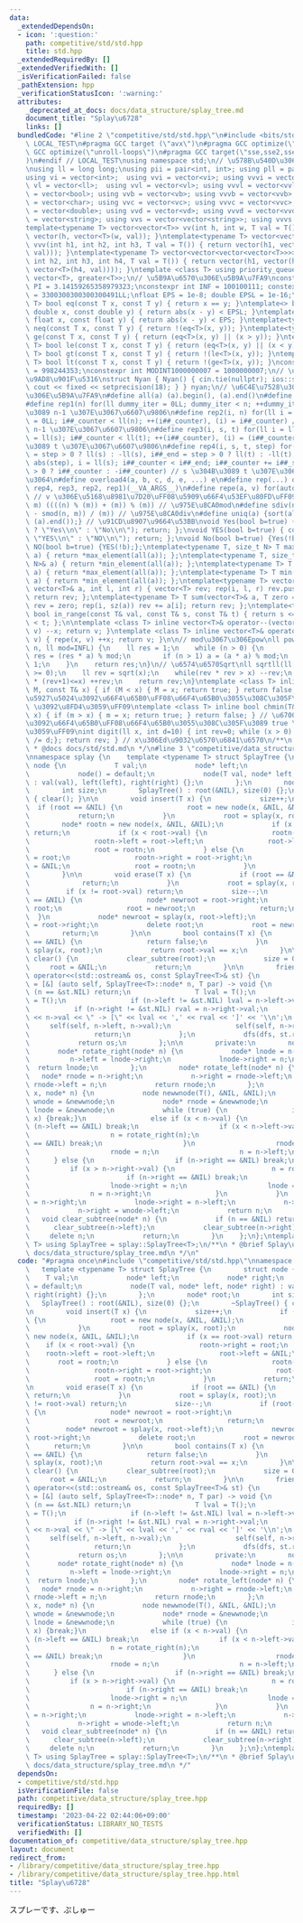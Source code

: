 ```yaml
---
data:
  _extendedDependsOn:
  - icon: ':question:'
    path: competitive/std/std.hpp
    title: std.hpp
  _extendedRequiredBy: []
  _extendedVerifiedWith: []
  _isVerificationFailed: false
  _pathExtension: hpp
  _verificationStatusIcon: ':warning:'
  attributes:
    _deprecated_at_docs: docs/data_structure/splay_tree.md
    document_title: "Splay\u6728"
    links: []
  bundledCode: "#line 2 \"competitive/std/std.hpp\"\n#include <bits/stdc++.h>\n#ifndef\
    \ LOCAL_TEST\n#pragma GCC target (\"avx\")\n#pragma GCC optimize(\"O3\")\n#pragma\
    \ GCC optimize(\"unroll-loops\")\n#pragma GCC target(\"sse,sse2,sse3,ssse3,sse4,popcnt,abm,mmx,avx,tune=native\"\
    )\n#endif // LOCAL_TEST\nusing namespace std;\n// \u578B\u540D\u306E\u77ED\u7E2E\
    \nusing ll = long long;\nusing pii = pair<int, int>; using pll = pair<ll, ll>;\n\
    using vi = vector<int>;  using vvi = vector<vi>; using vvvi = vector<vvi>;\nusing\
    \ vl = vector<ll>;  using vvl = vector<vl>; using vvvl = vector<vvl>;\nusing vb\
    \ = vector<bool>; using vvb = vector<vb>; using vvvb = vector<vvb>;\nusing vc\
    \ = vector<char>; using vvc = vector<vc>; using vvvc = vector<vvc>;\nusing vd\
    \ = vector<double>; using vvd = vector<vd>; using vvvd = vector<vvd>;\nusing vs\
    \ = vector<string>; using vvs = vector<vector<string>>; using vvvs = vector<vector<vector<string>>>;\n\
    template<typename T> vector<vector<T>> vv(int h, int w, T val = T()) { return\
    \ vector(h, vector<T>(w, val)); }\ntemplate<typename T> vector<vector<vector<T>>>\
    \ vvv(int h1, int h2, int h3, T val = T()) { return vector(h1, vector(h2, vector<T>(h3,\
    \ val))); }\ntemplate<typename T> vector<vector<vector<vector<T>>>> vvvv(int h1,\
    \ int h2, int h3, int h4, T val = T()) { return vector(h1, vector(h2, vector(h3,\
    \ vector<T>(h4, val)))); }\ntemplate <class T> using priority_queue_min = priority_queue<T,\
    \ vector<T>, greater<T>>;\n// \u5B9A\u6570\u306E\u5B9A\u7FA9\nconstexpr double\
    \ PI = 3.14159265358979323;\nconstexpr int INF = 100100111; constexpr ll INFL\
    \ = 3300300300300300491LL;\nfloat EPS = 1e-8; double EPSL = 1e-16;\ntemplate<typename\
    \ T> bool eq(const T x, const T y) { return x == y; }\ntemplate<> bool eq<double>(const\
    \ double x, const double y) { return abs(x - y) < EPSL; }\ntemplate<> bool eq<float>(const\
    \ float x, const float y) { return abs(x - y) < EPS; }\ntemplate<typename T> bool\
    \ neq(const T x, const T y) { return !(eq<T>(x, y)); }\ntemplate<typename T> bool\
    \ ge(const T x, const T y) { return (eq<T>(x, y) || (x > y)); }\ntemplate<typename\
    \ T> bool le(const T x, const T y) { return (eq<T>(x, y) || (x < y)); }\ntemplate<typename\
    \ T> bool gt(const T x, const T y) { return !(le<T>(x, y)); }\ntemplate<typename\
    \ T> bool lt(const T x, const T y) { return !(ge<T>(x, y)); }\nconstexpr int MODINT998244353\
    \ = 998244353;\nconstexpr int MODINT1000000007 = 1000000007;\n// \u5165\u51FA\u529B\
    \u9AD8\u901F\u5316\nstruct Nyan { Nyan() { cin.tie(nullptr); ios::sync_with_stdio(false);\
    \ cout << fixed << setprecision(18); } } nyan;\n// \u6C4E\u7528\u30DE\u30AF\u30ED\
    \u306E\u5B9A\u7FA9\n#define all(a) (a).begin(), (a).end()\n#define sz(x) ((ll)(x).size())\n\
    #define rep1(n) for(ll dummy_iter = 0LL; dummy_iter < n; ++dummy_iter) // 0 \u304B\
    \u3089 n-1 \u307E\u3067\u6607\u9806\n#define rep2(i, n) for(ll i = 0LL, i##_counter\
    \ = 0LL; i##_counter < ll(n); ++(i##_counter), (i) = i##_counter) // 0 \u304B\u3089\
    \ n-1 \u307E\u3067\u6607\u9806\n#define rep3(i, s, t) for(ll i = ll(s), i##_counter\
    \ = ll(s); i##_counter < ll(t); ++(i##_counter), (i) = (i##_counter)) // s \u304B\
    \u3089 t \u307E\u3067\u6607\u9806\n#define rep4(i, s, t, step) for(ll i##_counter\
    \ = step > 0 ? ll(s) : -ll(s), i##_end = step > 0 ? ll(t) : -ll(t), i##_step =\
    \ abs(step), i = ll(s); i##_counter < i##_end; i##_counter += i##_step, i = step\
    \ > 0 ? i##_counter : -i##_counter) // s \u304B\u3089 t \u307E\u3067 step\u305A\
    \u3064\n#define overload4(a, b, c, d, e, ...) e\n#define rep(...) overload4(__VA_ARGS__,\
    \ rep4, rep3, rep2, rep1)(__VA_ARGS__)\n#define repe(a, v) for(auto& a : (v))\
    \ // v \u306E\u5168\u8981\u7D20\uFF08\u5909\u66F4\u53EF\u80FD\uFF09\n#define smod(n,\
    \ m) ((((n) % (m)) + (m)) % (m)) // \u975E\u8CA0mod\n#define sdiv(n, m) (((n)\
    \ - smod(n, m)) / (m)) // \u975E\u8CA0div\n#define uniq(a) {sort(all(a)); (a).erase(unique(all(a)),\
    \ (a).end());} // \u91CD\u8907\u9664\u53BB\nvoid Yes(bool b=true) { cout << (b\
    \ ? \"Yes\\n\" : \"No\\n\"); return; };\nvoid YES(bool b=true) { cout << (b ?\
    \ \"YES\\n\" : \"NO\\n\"); return; };\nvoid No(bool b=true) {Yes(!b);};\nvoid\
    \ NO(bool b=true) {YES(!b);};\ntemplate<typename T, size_t N> T max(array<T, N>&\
    \ a) { return *max_element(all(a)); };\ntemplate<typename T, size_t N> T min(array<T,\
    \ N>& a) { return *min_element(all(a)); };\ntemplate<typename T> T max(vector<T>&\
    \ a) { return *max_element(all(a)); };\ntemplate<typename T> T min(vector<T>&\
    \ a) { return *min_element(all(a)); };\ntemplate<typename T> vector<T> vec_slice(const\
    \ vector<T>& a, int l, int r) { vector<T> rev; rep(i, l, r) rev.push_back(a[i]);\
    \ return rev; };\ntemplate<typename T> T sum(vector<T>& a, T zero = T(0)) { T\
    \ rev = zero; rep(i, sz(a)) rev += a[i]; return rev; };\ntemplate<typename T>\
    \ bool in_range(const T& val, const T& s, const T& t) { return s <= val && val\
    \ < t; };\n\ntemplate <class T> inline vector<T>& operator--(vector<T>& v) { repe(x,\
    \ v) --x; return v; }\ntemplate <class T> inline vector<T>& operator++(vector<T>&\
    \ v) { repe(x, v) ++x; return v; }\n\n// mod\u3067\u306Epow\nll powm(ll a, ll\
    \ n, ll mod=INFL) {\n    ll res = 1;\n    while (n > 0) {\n        if (n & 1)\
    \ res = (res * a) % mod;\n        if (n > 1) a = (a * a) % mod;\n        n >>=\
    \ 1;\n    }\n    return res;\n}\n// \u6574\u6570Sqrt\nll sqrtll(ll x) {\n    assert(x\
    \ >= 0);\n    ll rev = sqrt(x);\n    while(rev * rev > x) --rev;\n    while((rev+1)\
    \ * (rev+1)<=x) ++rev;\n    return rev;\n}\ntemplate <class T> inline bool chmax(T&\
    \ M, const T& x) { if (M < x) { M = x; return true; } return false; } // \u6700\
    \u5927\u5024\u3092\u66F4\u65B0\uFF08\u66F4\u65B0\u3055\u308C\u305F\u3089 true\
    \ \u3092\u8FD4\u3059\uFF09\ntemplate <class T> inline bool chmin(T& m, const T&\
    \ x) { if (m > x) { m = x; return true; } return false; } // \u6700\u5C0F\u5024\
    \u3092\u66F4\u65B0\uFF08\u66F4\u65B0\u3055\u308C\u305F\u3089 true \u3092\u8FD4\
    \u3059\uFF09\nint digit(ll x, int d=10) { int rev=0; while (x > 0) { rev++; x\
    \ /= d;}; return rev; } // x\u306Ed\u9032\u6570\u6841\u6570\n/**\n * @brief std.hpp\n\
    \ * @docs docs/std/std.md\n */\n#line 3 \"competitive/data_structure/splay_tree.hpp\"\
    \nnamespace splay {\n    template <typename T> struct SplayTree {\n        struct\
    \ node {\n            T val;\n            node* left;\n            node* right;\n\
    \            node() = default;\n            node(T val, node* left, node* right)\
    \ : val(val), left(left), right(right) {};\n        };\n        node* root;\n\
    \        int size;\n        SplayTree() : root(&NIL), size(0) {};\n        ~SplayTree()\
    \ { clear(); }\n\n        void insert(T x) {\n            size++;\n          \
    \  if (root == &NIL) {\n                root = new node(x, &NIL, &NIL);\n    \
    \            return;\n            }\n            root = splay(x, root);\n    \
    \        node* rootn = new node(x, &NIL, &NIL);\n            if (x == root->val)\
    \ return;\n            if (x < root->val) {\n                rootn->right = root;\n\
    \                rootn->left = root->left;\n                root->left = &NIL;\n\
    \                root = rootn;\n            } else {\n                rootn->left\
    \ = root;\n                rootn->right = root->right;\n                root->right\
    \ = &NIL;\n                root = rootn;\n            }\n            return;\n\
    \        }\n\n        void erase(T x) {\n            if (root == &NIL) {\n   \
    \             return;\n            }\n            root = splay(x, root);\n   \
    \         if (x != root->val) return;\n            size--;\n            if (root->left\
    \ == &NIL) {\n                node* newroot = root->right;\n                delete\
    \ root;\n                root = newroot;\n                return;\n          \
    \  }\n            node* newroot = splay(x, root->left);\n            newroot->right\
    \ = root->right;\n            delete root;\n            root = newroot;\n    \
    \        return;\n        }\n\n        bool contains(T x) {\n            if (root\
    \ == &NIL) {\n                return false;\n            }\n            root =\
    \ splay(x, root);\n            return root->val == x;\n        }\n\n        void\
    \ clear() {\n            clear_subtree(root);\n            size = 0;\n       \
    \     root = &NIL;\n            return;\n        }\n\n        friend std::ostream&\
    \ operator<<(std::ostream& os, const SplayTree<T>& st) {\n            auto dfs\
    \ = [&] (auto self, SplayTree<T>::node* n, T par) -> void {\n                if\
    \ (n == &st.NIL) return;\n                T lval = T();\n                T rval\
    \ = T();\n                if (n->left != &st.NIL) lval = n->left->val;\n     \
    \           if (n->right != &st.NIL) rval = n->right->val;\n                os\
    \ << n->val << \" -> [\" << lval << ',' << rval << ']' << '\\n';\n           \
    \     self(self, n->left, n->val);\n                self(self, n->right, n->val);\n\
    \                return;\n            };\n            dfs(dfs, st.root, T());\n\
    \            return os;\n        };\n\n        private:\n        node NIL;\n \
    \       node* rotate_right(node* n) {\n            node* lnode = n->left;\n  \
    \          n->left = lnode->right;\n            lnode->right = n;\n          \
    \  return lnode;\n        };\n        node* rotate_left(node* n) {\n         \
    \   node* rnode = n->right;\n            n->right = rnode->left;\n           \
    \ rnode->left = n;\n            return rnode;\n        };\n        node* splay(T\
    \ x, node* n) {\n            node newwnode(T(), &NIL, &NIL);\n            node*\
    \ wnode = &newwnode;\n            node* rnode = &newwnode;\n            node*\
    \ lnode = &newwnode;\n            while (true) {\n                if (n->val ==\
    \ x) {break;}\n                else if (x < n->val) {\n                    if\
    \ (n->left == &NIL) break;\n                    if (x < n->left->val) {\n    \
    \                    n = rotate_right(n);\n                        if (n->left\
    \ == &NIL) break;\n                    }\n                    rnode->left = n;\n\
    \                    rnode = n;\n                    n = n->left;\n          \
    \      } else {\n                    if (n->right == &NIL) break;\n          \
    \          if (x > n->right->val) {\n                        n = rotate_left(n);\n\
    \                        if (n->right == &NIL) break;\n                    }\n\
    \                    lnode->right = n;\n                    lnode = n;\n     \
    \               n = n->right;\n                }\n            }\n            rnode->left\
    \ = n->right;\n            lnode->right = n->left;\n            n->left = wnode->right;\n\
    \            n->right = wnode->left;\n            return n;\n        }\n     \
    \   void clear_subtree(node* n) {\n            if (n == &NIL) return;\n      \
    \      clear_subtree(n->left);\n            clear_subtree(n->right);\n       \
    \     delete n;\n            return;\n        }\n    };\n};\ntemplate<typename\
    \ T> using SplayTree = splay::SplayTree<T>;\n/**\n * @brief Splay\u6728\n * @docs\
    \ docs/data_structure/splay_tree.md\n */\n"
  code: "#pragma once\n#include \"competitive/std/std.hpp\"\nnamespace splay {\n \
    \   template <typename T> struct SplayTree {\n        struct node {\n        \
    \    T val;\n            node* left;\n            node* right;\n            node()\
    \ = default;\n            node(T val, node* left, node* right) : val(val), left(left),\
    \ right(right) {};\n        };\n        node* root;\n        int size;\n     \
    \   SplayTree() : root(&NIL), size(0) {};\n        ~SplayTree() { clear(); }\n\
    \n        void insert(T x) {\n            size++;\n            if (root == &NIL)\
    \ {\n                root = new node(x, &NIL, &NIL);\n                return;\n\
    \            }\n            root = splay(x, root);\n            node* rootn =\
    \ new node(x, &NIL, &NIL);\n            if (x == root->val) return;\n        \
    \    if (x < root->val) {\n                rootn->right = root;\n            \
    \    rootn->left = root->left;\n                root->left = &NIL;\n         \
    \       root = rootn;\n            } else {\n                rootn->left = root;\n\
    \                rootn->right = root->right;\n                root->right = &NIL;\n\
    \                root = rootn;\n            }\n            return;\n        }\n\
    \n        void erase(T x) {\n            if (root == &NIL) {\n               \
    \ return;\n            }\n            root = splay(x, root);\n            if (x\
    \ != root->val) return;\n            size--;\n            if (root->left == &NIL)\
    \ {\n                node* newroot = root->right;\n                delete root;\n\
    \                root = newroot;\n                return;\n            }\n   \
    \         node* newroot = splay(x, root->left);\n            newroot->right =\
    \ root->right;\n            delete root;\n            root = newroot;\n      \
    \      return;\n        }\n\n        bool contains(T x) {\n            if (root\
    \ == &NIL) {\n                return false;\n            }\n            root =\
    \ splay(x, root);\n            return root->val == x;\n        }\n\n        void\
    \ clear() {\n            clear_subtree(root);\n            size = 0;\n       \
    \     root = &NIL;\n            return;\n        }\n\n        friend std::ostream&\
    \ operator<<(std::ostream& os, const SplayTree<T>& st) {\n            auto dfs\
    \ = [&] (auto self, SplayTree<T>::node* n, T par) -> void {\n                if\
    \ (n == &st.NIL) return;\n                T lval = T();\n                T rval\
    \ = T();\n                if (n->left != &st.NIL) lval = n->left->val;\n     \
    \           if (n->right != &st.NIL) rval = n->right->val;\n                os\
    \ << n->val << \" -> [\" << lval << ',' << rval << ']' << '\\n';\n           \
    \     self(self, n->left, n->val);\n                self(self, n->right, n->val);\n\
    \                return;\n            };\n            dfs(dfs, st.root, T());\n\
    \            return os;\n        };\n\n        private:\n        node NIL;\n \
    \       node* rotate_right(node* n) {\n            node* lnode = n->left;\n  \
    \          n->left = lnode->right;\n            lnode->right = n;\n          \
    \  return lnode;\n        };\n        node* rotate_left(node* n) {\n         \
    \   node* rnode = n->right;\n            n->right = rnode->left;\n           \
    \ rnode->left = n;\n            return rnode;\n        };\n        node* splay(T\
    \ x, node* n) {\n            node newwnode(T(), &NIL, &NIL);\n            node*\
    \ wnode = &newwnode;\n            node* rnode = &newwnode;\n            node*\
    \ lnode = &newwnode;\n            while (true) {\n                if (n->val ==\
    \ x) {break;}\n                else if (x < n->val) {\n                    if\
    \ (n->left == &NIL) break;\n                    if (x < n->left->val) {\n    \
    \                    n = rotate_right(n);\n                        if (n->left\
    \ == &NIL) break;\n                    }\n                    rnode->left = n;\n\
    \                    rnode = n;\n                    n = n->left;\n          \
    \      } else {\n                    if (n->right == &NIL) break;\n          \
    \          if (x > n->right->val) {\n                        n = rotate_left(n);\n\
    \                        if (n->right == &NIL) break;\n                    }\n\
    \                    lnode->right = n;\n                    lnode = n;\n     \
    \               n = n->right;\n                }\n            }\n            rnode->left\
    \ = n->right;\n            lnode->right = n->left;\n            n->left = wnode->right;\n\
    \            n->right = wnode->left;\n            return n;\n        }\n     \
    \   void clear_subtree(node* n) {\n            if (n == &NIL) return;\n      \
    \      clear_subtree(n->left);\n            clear_subtree(n->right);\n       \
    \     delete n;\n            return;\n        }\n    };\n};\ntemplate<typename\
    \ T> using SplayTree = splay::SplayTree<T>;\n/**\n * @brief Splay\u6728\n * @docs\
    \ docs/data_structure/splay_tree.md\n */"
  dependsOn:
  - competitive/std/std.hpp
  isVerificationFile: false
  path: competitive/data_structure/splay_tree.hpp
  requiredBy: []
  timestamp: '2023-04-22 02:44:06+09:00'
  verificationStatus: LIBRARY_NO_TESTS
  verifiedWith: []
documentation_of: competitive/data_structure/splay_tree.hpp
layout: document
redirect_from:
- /library/competitive/data_structure/splay_tree.hpp
- /library/competitive/data_structure/splay_tree.hpp.html
title: "Splay\u6728"
---
```

スプレーです、ぷしゅー

